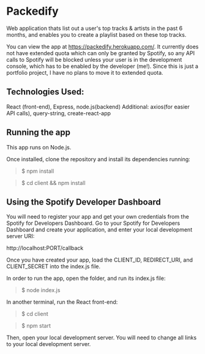 # Packedify
Web application thats list out a user's top tracks & artists in the past 6 months, and enables you to create a playlist based on these top tracks.

You can view the app at https://packedify.herokuapp.com/. It currently does not have extended quota which can only be granted by Spotify, so any API calls to Spotify will be blocked unless your user is in the development console, which has to be enabled by the developer (me!). Since this is just a portfolio project, I have no plans to move it to extended quota.

## Technologies Used: ##
React (front-end), Express, node.js(backend)
Additional: axios(for easier API calls), query-string, create-react-app

## Running the app ##

This app runs on Node.js.

Once installed, clone the repository and install its dependencies running:

>$ npm install

>$ cd client && npm install

## Using the Spotify Developer Dashboard ##
You will need to register your app and get your own credentials from the Spotify for Developers Dashboard.
Go to your Spotify for Developers Dashboard and create your application, and enter your local development server URI:

http://localhost:PORT/callback

Once you have created your app, load the CLIENT_ID, REDIRECT_URI, and CLIENT_SECRET into the index.js file.

In order to run the app, open the folder, and run its index.js file:

>$ node index.js

In another terminal, run the React front-end:

>$ cd client

>$ npm start

Then, open your local development server. You will need to change all links to your local development server.
